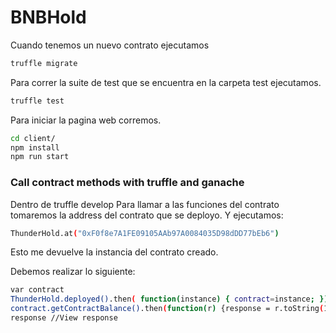 # BNBHold
Cuando tenemos un nuevo contrato ejecutamos
```bash
truffle migrate
```

Para correr la suite de test que se encuentra en la carpeta test ejecutamos.
```bash
truffle test
```

Para iniciar la pagina web corremos.
```bash
cd client/
npm install
npm run start
```

### Call contract methods with truffle and ganache
Dentro de truffle develop
Para llamar a las funciones del contrato tomaremos la address del contrato que se deployo. Y ejecutamos:
```bash
ThunderHold.at("0xF0f8e7A1FE09105AAb97A0084035D98dDD77bEb6")
```
Esto me devuelve la instancia del contrato creado.

Debemos realizar lo siguiente:
```bash
var contract
ThunderHold.deployed().then( function(instance) { contract=instance; });
contract.getContractBalance().then(function(r) {response = r.toString(10); }); // Call function
response //View response
```